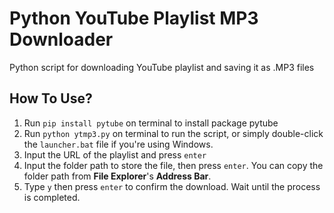 # Python YouTube Playlist MP3 Downloader
Python script for downloading YouTube playlist and saving it as .MP3 files

## How To Use?
 1. Run `pip install pytube` on terminal to install package pytube
 2. Run `python ytmp3.py` on terminal to run the script, or simply double-click the `launcher.bat` file if you're using Windows.
 3.  Input the URL of the playlist and press `enter`
 4. Input the folder path to store the file, then press `enter`. You can
    copy the folder path from **File Explorer**'s  **Address Bar**.
 5. Type `y` then press `enter`  to confirm the download. Wait until the process is completed.
